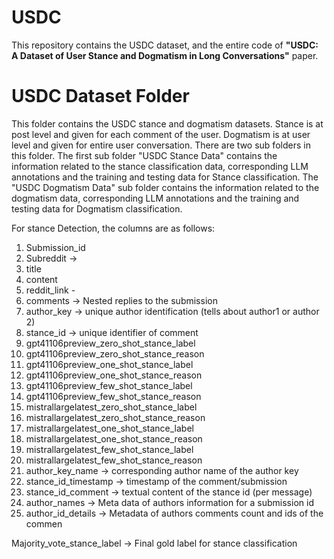 # USDC
This repository contains the USDC dataset, and the entire code of **"USDC: A Dataset of User Stance and Dogmatism in Long Conversations"** paper.

# USDC Dataset Folder
This folder contains the USDC stance and dogmatism datasets.
Stance is at post level and given for each comment of the user.
Dogmatism is at user level and given for entire user conversation.
There are two sub folders in this folder. The first sub folder "USDC Stance Data" contains the information related to the stance classification data, corresponding LLM annotations and the training and testing data for Stance classification. The "USDC Dogmatism Data" sub folder contains the information related to the dogmatism data, corresponding LLM annotations and the training and testing data for Dogmatism classification.

For stance Detection, the columns are as follows:
1. Submission_id
2. Subreddit ->
3. title
4. content
5. reddit_link -
6. comments -> Nested replies to the submission
7. author_key -> unique author identification (tells about author1 or author 2)
8. stance_id -> unique identifier of comment
9. gpt41106preview_zero_shot_stance_label 
10. gpt41106preview_zero_shot_stance_reason
11. gpt41106preview_one_shot_stance_label
12. gpt41106preview_one_shot_stance_reason
13. gpt41106preview_few_shot_stance_label
14. gpt41106preview_few_shot_stance_reason
15. mistrallargelatest_zero_shot_stance_label
16. mistrallargelatest_zero_shot_stance_reason
17. mistrallargelatest_one_shot_stance_label
18. mistrallargelatest_one_shot_stance_reason
19. mistrallargelatest_few_shot_stance_label
20. mistrallargelatest_few_shot_stance_reason
21. author_key_name -> corresponding author name of the author key
22. stance_id_timestamp -> timestamp of the comment/submission
23. stance_id_comment -> textual content of the stance id (per message)
24. author_names -> Meta data of authors information for a submission id
25. author_id_details -> Metadata of authors comments count and ids of the commen

Majority_vote_stance_label -> Final gold label for stance classification


